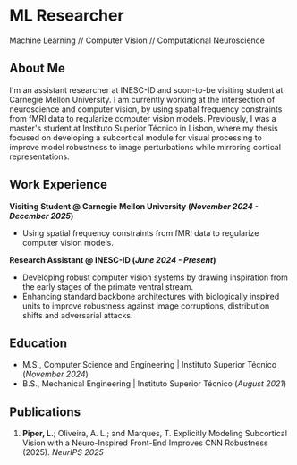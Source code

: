 # ML Researcher

Machine Learning // Computer Vision // Computational Neuroscience

## About Me

I'm an assistant researcher at INESC-ID and soon-to-be visiting student at Carnegie Mellon University. I am currently working at the intersection of neuroscience and computer vision, by using spatial frequency constraints from fMRI data to regularize computer vision models. Previously, I was a master's student at Instituto Superior Técnico in Lisbon, where my thesis focused on developing a subcortical module for visual processing to improve model robustness to image perturbations while mirroring cortical representations.

## Work Experience

**Visiting Student @ Carnegie Mellon University (_November 2024 - December 2025_)**
- Using spatial frequency constraints from fMRI data to regularize computer vision models.

**Research Assistant @ INESC-ID (_June 2024 - Present_)**
- Developing robust computer vision systems by drawing inspiration from the early stages of the primate ventral stream.
- Enhancing standard backbone architectures with biologically inspired units to improve robustness against image corruptions, distribution shifts and adversarial attacks.

## Education

- M.S., Computer Science and Engineering	| Instituto Superior Técnico (_November 2024_)        		
- B.S., Mechanical Engineering | Instituto Superior Técnico (_August 2021_)

## Publications

1. **Piper, L.**; Oliveira, A. L.; and Marques, T. Explicitly Modeling Subcortical Vision with a Neuro-Inspired Front-End Improves CNN Robustness (2025). _NeurIPS 2025_
